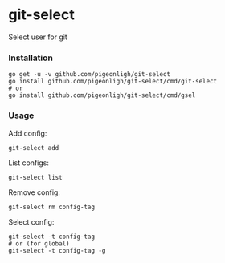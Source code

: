 # git-select
Select user for git

### Installation

```
go get -u -v github.com/pigeonligh/git-select
go install github.com/pigeonligh/git-select/cmd/git-select
# or 
go install github.com/pigeonligh/git-select/cmd/gsel
```

### Usage

Add config:

```
git-select add
```

List configs:

```
git-select list
```

Remove config:

```
git-select rm config-tag
```

Select config:

```
git-select -t config-tag
# or (for global)
git-select -t config-tag -g
```
